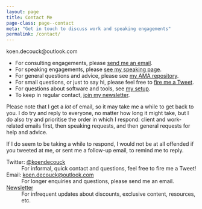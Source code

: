 ```yaml
---
layout: page
title: Contact Me
page-class: page--contact
meta: "Get in touch to discuss work and speaking engagements"
permalink: /contact/
---
```


<p class="u-text-prominent">koen.decouck@outlook.com</p>

* For consulting engagements, please [send me an
  email](mailto:koen.decouck@outlook.com).
* For speaking engagements, please [see my speaking
  page](/speaking/#section:request).
* For general questions and advice, please see [my AMA
  repository](https://github.com/koendecouck/ama).
* For small questions, or just to say hi, please feel free to [fire me a
  Tweet](https://twitter.com/koendecouck).
* For questions about software and tools, see [my setup](/uses/).
* To keep in regular contact, [join my newsletter](/newsletter/).

Please note that I get a _lot_ of email, so it may take me a while to get back
to you. I do try and reply to everyone, no matter how long it might take, but I
do also try and prioritise the order in which I respond: client and work-related
emails first, then speaking requests, and then general requests for help and
advice.

If I do seem to be taking a while to respond, I would not be at all offended if
you tweeted at me, or sent me a follow-up email, to remind me to reply.

<dl>

  <dt>Twitter: <a href="https://twitter.com/koendecouck">@koendecouck</a></dt>
  <dd>For informal, quick contact and questions, feel free to fire me a
  Tweet!</dd>

  <dt>Email: <a href="mailto:koen.decouck@outlook.com">koen.decouck@outlook.com</a></dt>
  <dd>For longer enquiries and questions, please send me an email.</dd>

  <dt><a href="/newsletter/">Newsletter</a></dt>
  <dd>For infrequent updates about discounts, exclusive content, resources, etc.</dd>

</dl>

<!--
## Postal Address

My office is based in the centre of Leeds, at [Duke
Studios](http://duke-studios.com/):

<address>
CSS Wizardry Ltd.<br />
℅ Duke Studios<br />
3 Sheaf Street<br />
Leeds<br />
LS10 1HD<br />
UK
<address>
-->
